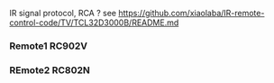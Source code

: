 IR signal protocol, RCA ?
see https://github.com/xiaolaba/IR-remote-control-code/TV/TCL32D3000B/README.md

### Remote1 RC902V


### REmote2 RC802N
